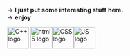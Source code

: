 -> **I just put some interesting stuff here.**\
-> **enjoy**

<img src="https://upload.wikimedia.org/wikipedia/commons/1/18/ISO_C%2B%2B_Logo.svg" alt="C++ logo" width="50" height="50" style="display: inline;">
<img src="https://upload.wikimedia.org/wikipedia/commons/6/61/HTML5_logo_and_wordmark.svg" alt="html5 logo" width="50" height="50" style="display: inline-block;"><img src="https://upload.wikimedia.org/wikipedia/commons/d/d5/CSS3_logo_and_wordmark.svg" alt="CSS logo" width="50" height="50" style="display: inline-block;"><img src="https://upload.wikimedia.org/wikipedia/commons/d/d4/Javascript-shield.svg" alt="JS logo" width="50" height="50" style="display: inline-block;">
